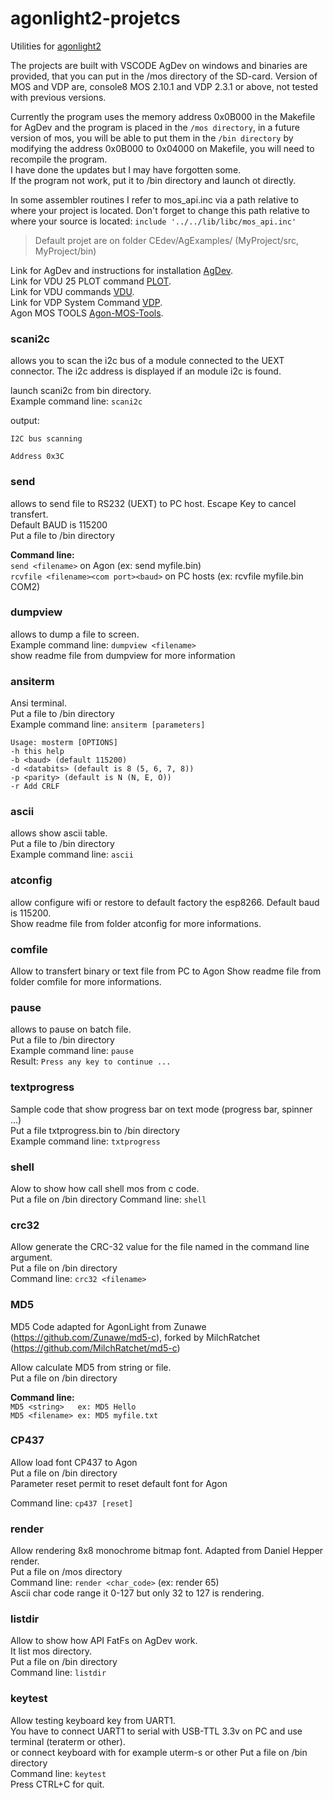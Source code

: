 # agonlight2-projetcs
Utilities for [agonlight2](https://www.olimex.com/Products/Retro-Computers/AgonLight2/open-source-hardware)

The projects are built with VSCODE AgDev on windows and binaries are provided, that you can put in the /mos directory of the SD-card. Version of MOS and VDP are, console8 MOS 2.10.1 and VDP 2.3.1 or above, not tested with previous versions.  

Currently the program uses the memory address 0x0B000 in the Makefile for AgDev and the program is placed in the `/mos directory`, in a future version of mos, you will be able to put them in the `/bin directory` by modifying the address 0x0B000 to 0x04000 on Makefile, you will need to recompile the program.  
I have done the updates but I may have forgotten some.  
If the program not work, put it to /bin directory and launch ot directly.

In some assembler routines I refer to mos_api.inc via a path relative to where your project is located.
Don't forget to change this path relative to where your source is located: `include '../../lib/libc/mos_api.inc'`  

>Default projet are on folder CEdev/AgExamples/ (MyProject/src, MyProject/bin)

Link for AgDev and instructions for installation [AgDev](https://github.com/pcawte/AgDev).  
Link for VDU 25 PLOT command [PLOT](https://agonconsole8.github.io/agon-docs/vdp/PLOT-Commands/?h=plot).  
Link for VDU commands [VDU](https://agonconsole8.github.io/agon-docs/vdp/VDU-Commands/?h=vdu).  
Link for VDP System Command [VDP](https://agonconsole8.github.io/agon-docs/vdp/System-Commands/?h=vdp).  
Agon MOS TOOLS [Agon-MOS-Tools](https://github.com/nihirash/Agon-MOS-Tools).

### scani2c
allows you to scan the i2c bus of a module connected to the UEXT connector. The i2c address is displayed if an module i2c is found.

launch scani2c from bin directory.  
Example command line: `scani2c`

output:

`I2C bus scanning`

`Address 0x3C`


### send
allows to send file to RS232 (UEXT) to PC host. Escape Key to cancel transfert.  
Default BAUD is 115200  
Put a file to /bin directory  

**Command line:**  
`send <filename>`    on Agon (ex: send myfile.bin)  
`rcvfile <filename><com port><baud>` on PC hosts (ex: rcvfile myfile.bin COM2)

### dumpview
allows to dump a file to screen.  
Example command line: `dumpview <filename>`  
show readme file from dumpview for more information

### ansiterm
Ansi terminal.  
Put a file to /bin directory  
Example command line: `ansiterm [parameters]` 

`Usage: mosterm [OPTIONS]`  
`-h this help`  
`-b <baud> (default 115200)`  
`-d <databits> (default is 8 (5, 6, 7, 8))`  
`-p <parity> (default is N (N, E, O))`  
`-r Add CRLF`

### ascii
allows show ascii table.  
Put a file to /bin directory  
Example command line: `ascii`

### atconfig

allow configure wifi or restore to default factory the esp8266. Default baud is 115200.  
Show readme file from folder atconfig for more informations.

### comfile  
Allow to transfert binary or text file from PC to Agon
Show readme file from folder comfile for more informations.

### pause  
allows to pause on batch file.  
Put a file to /bin directory  
Example command line: `pause`  
Result: `Press any key to continue ...`

### textprogress  

Sample code that show progress bar on text mode (progress bar, spinner ...)  
Put a file txtprogress.bin to /bin directory  
Example command line: `txtprogress`

### shell  

Alow to show how call shell mos from c code.  
Put a file on /bin directory
Command line: `shell`  

### crc32  

Allow generate the CRC-32 value for the file named in the command line argument.  
Put a file on /bin directory  
Command line: `crc32 <filename>`

### MD5

MD5 Code adapted for AgonLight from Zunawe (https://github.com/Zunawe/md5-c),
forked by MilchRatchet  (https://github.com/MilchRatchet/md5-c)  

Allow calculate MD5 from string or file.  
Put a file on /bin directory  

**Command line:**  
`MD5 <string>   ex: MD5 Hello`  
`MD5 <filename> ex: MD5 myfile.txt`

### CP437  
Allow load font CP437 to Agon  
Put a file on /bin directory  
Parameter reset permit to reset default font for Agon  

Command line: `cp437 [reset]`

### render
Allow rendering 8x8 monochrome bitmap font. Adapted from Daniel Hepper render.  
Put a file on /mos directory  
Command line: `render <char_code>` (ex: render 65)  
Ascii char code range it 0-127 but only 32 to 127 is rendering.  

### listdir  

Allow to show how API FatFs on AgDev work.  
It list mos directory.  
Put a file on /bin directory  
Command line: `listdir`

### keytest
Allow testing keyboard key from UART1.  
You have to connect UART1 to serial with USB-TTL 3.3v on PC and use terminal (teraterm or other).  
or connect keyboard with for example uterm-s or other
Put a file on /bin directory  
Command line: `keytest`  
Press CTRL+C for quit.  
